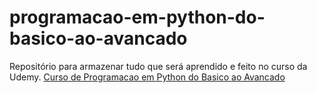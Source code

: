 # programacao-em-python-do-basico-ao-avancado
Repositório para armazenar tudo que será aprendido e feito no curso da Udemy.
[Curso de Programacao em Python do Basico ao Avancado](https://www.udemy.com/course/curso-de-programacao-em-python-do-basico-ao-avancado/)
